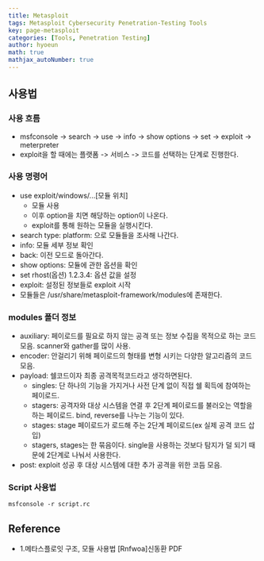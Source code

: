 ```yaml
---
title: Metasploit
tags: Metasploit Cybersecurity Penetration-Testing Tools
key: page-metasploit
categories: [Tools, Penetration Testing]
author: hyoeun
math: true
mathjax_autoNumber: true
---
```


## 사용법

### 사용 흐름
* msfconsole -> search -> use -> info -> show options -> set -> exploit -> meterpreter
* exploit을 할 때에는 플랫폼 -> 서비스 -> 코드를 선택하는 단계로 진행한다.

### 사용 명령어
* use exploit/windows/...[모듈 위치]
    * 모듈 사용
    * 이후 option을 치면 해당하는 option이 나온다.
    * exploit를 통해 원하는 모듈을 실행시킨다.
* search type: platform: 으로 모듈들을 조사해 나간다.
* info: 모듈 세부 정보 확인
* back: 이전 모드로 돌아간다.
* show options: 모듈에 관한 옵션을 확인
* set rhost(옵션) 1.2.3.4: 옵션 값을 설정
* exploit: 설정된 정보들로 exploit 시작 
* 모듈들은 /usr/share/metasploit-framework/modules에 존재한다.

### modules 폴더 정보
* auxiliary: 페이로드를 필요로 하지 않는 공격 또는 정보 수집을 목적으로 하는 코드 모음. scanner와 gather를 많이 사용.
* encoder: 안걸리기 위해 페이로드의 형태를 변형 시키는 다양한 알고리즘의 코드 모음.
* payload: 쉘코드이자 최종 공격목적코드라고 생각하면된다.
    * singles: 단 하나의 기능을 가지거나 사전 단계 없이 직접 쉘 획득에 참여하는 페이로드.
    * stagers: 공격자와 대상 시스템을 연결 후 2단계 페이로드를 불러오는 역할을 하는 페이로드. bind, reverse를 나누는 기능이 있다.
    * stages: stage 페이로드가 로드해 주는 2단계 페이로드(ex 실제 공격 코드 삽입)
    * stagers, stages는 한 묶음이다. single을 사용하는 것보다 탐지가 덜 되기 때문에 2단계로 나눠서 사용한다.
* post: exploit 성공 후 대상 시스템에 대한 추가 공격을 위한 코듬 모음.

### Script 사용법
```msfconsole -r script.rc```

## Reference

* 1.메타스플로잇 구조, 모듈 사용법 \[Rnfwoa\]신동환 PDF
